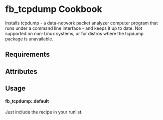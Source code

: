 fb_tcpdump Cookbook
================
Installs tcpdump - a data-network packet analyzer computer program that runs
under a command line interface - and keeps it up to date.
Not supported on non-Linux systems, or for distros
where the tcpdump package is unavailable.

Requirements
------------

Attributes
----------

Usage
-----
#### fb_tcpdump::default
Just include the recipe in your runlist.
